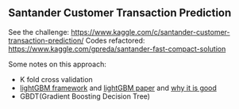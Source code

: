 ## Santander Customer Transaction Prediction
See the challenge:
https://www.kaggle.com/c/santander-customer-transaction-prediction/
Codes refactored:
https://www.kaggle.com/gpreda/santander-fast-compact-solution

Some notes on this approach:
- K fold cross validation
- [lightGBM framework](https://github.com/Microsoft/LightGBM) and [lightGBM paper](https://papers.nips.cc/paper/6907-lightgbm-a-highly-efficient-gradient-boosting-decision-tree.pdf) and [why it is good](https://github.com/Microsoft/LightGBM/blob/master/docs/Features.rst)
- GBDT(Gradient Boosting Decision Tree)
